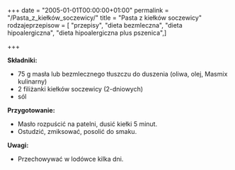 +++
date = "2005-01-01T00:00:00+01:00"
permalink = "/Pasta_z_kiełków_soczewicy/"
title = "Pasta z kiełków soczewicy"
rodzajeprzepisow = [ "przepisy", "dieta bezmleczna", "dieta hipoalergiczna", "dieta hipoalergiczna plus pszenica",]

+++

**Składniki:**

-   75 g masła lub bezmlecznego tłuszczu do duszenia (oliwa, olej, Masmix kulinarny)
-   2 filiżanki kiełków soczewicy (2-dniowych)
-   sól

**Przygotowanie:**

-   Masło rozpuścić na patelni, dusić kiełki 5 minut.
-   Ostudzić, zmiksować, posolić do smaku.

**Uwagi:**

-   Przechowywać w lodówce kilka dni.
